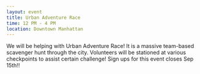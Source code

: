 ```yaml
---
layout: event
title: Urban Adventure Race
time: 12 PM - 4 PM
location: Downtown Manhattan
---
```

We will be helping with Urban Adventure Race! It is a massive team-based scavenger hunt through the city. Volunteers will be stationed at various checkpoints to assist certain challenge! Sign ups for this event closes Sep 15th!!

